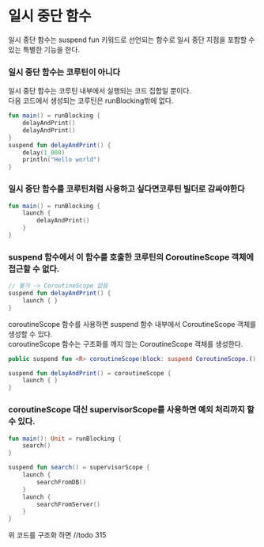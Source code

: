 # 일시 중단 함수

일시 중단 함수는 suspend fun 키워드로 선언되는 함수로 일시 중단 지점을 포함할 수 있는 특별한 기능을 한다.

### 일시 중단 함수는 코루틴이 아니다

일시 중단 함수는 코루틴 내부에서 실행되는 코드 집합일 뿐이다.  
다음 코드에서 생성되는 코루틴은 runBlocking밖에 없다.

```kotlin
fun main() = runBlocking {
    delayAndPrint()
    delayAndPrint()
}
suspend fun delayAndPrint() {
    delay(1_000)
    println("Hello world")
}
```

### 일시 중단 함수를 코루틴처럼 사용하고 싶다면코루틴 빌더로 감싸야한다

```kotlin
fun main() = runBlocking {
    launch {
        delayAndPrint()
    }
}
```

### suspend 함수에서 이 함수를 호출한 코루틴의 CoroutineScope 객체에 접근할 수 없다.

```kotlin
// 불가 -> CoroutineScope 없음
suspend fun delayAndPrint() {
    launch { }
}
```

coroutineScope 함수를 사용하면 suspend 함수 내부에서 CoroutineScope 객체를 생성할 수 있다.    
coroutineScope 함수는 구조화를 깨지 않는 CoroutineScope 객체를 생성한다.

```kotlin
public suspend fun <R> coroutineScope(block: suspend CoroutineScope.() -> R): R
```

```kotlin
suspend fun delayAndPrint() = coroutineScope {
    launch { }
}
```

### coroutineScope 대신 supervisorScope를 사용하면 예외 처리까지 할 수 있다.

```kotlin
fun main(): Unit = runBlocking {
    search()
}

suspend fun search() = supervisorScope {
    launch {
        searchFromDB()
    }
    launch {
        searchFromServer()
    }
}
```

위 코드를 구조화 하면
//todo 315

